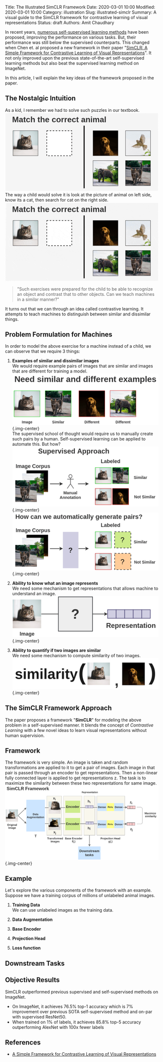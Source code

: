 Title: The Illustrated SimCLR Framework
Date: 2020-03-01 10:00
Modified: 2020-03-01 10:00
Category: illustration
Slug: illustrated-simclr
Summary: A visual guide to the SimCLR framework for contrastive learning of visual representations
Status: draft
Authors: Amit Chaudhary

In recent years, [numerous self-supervised learning methods](https://amitness.com/2020/02/illustrated-self-supervised-learning/) have been proposed, improving the performance on various tasks. But, their performance was still below the supervised counterparts. This changed when Chen et. al proposed a new framework in their paper "[SimCLR: A Simple Framework for Contrastive Learning of Visual Representations](https://arxiv.org/abs/2002.05709)". It not only improved upon the previous state-of-the-art self-supervised learning methods but also beat the supervised learning method on ImageNet.

In this article, I will explain the key ideas of the framework proposed in the paper.

## The Nostalgic Intuition
As a kid, I remember we had to solve such puzzles in our textbook.  
![](/images/contrastive-find-a-pair.png)  
The way a child would solve it is look at the picture of animal on left side, know its a cat, then search for cat on the right side.  
![](/images/contrastive-puzzle.gif)  
> "Such exercises were prepared for the child to be able to recognize an object and contrast that to other objects. Can we teach machines in a similar manner?"

It turns out that we can through an idea called contrastive learning. It attempts to teach machines to distinguish between similar and dissimilar things.

## Problem Formulation for Machines
In order to model the above exercise for a machine instead of a child, we can observe that we require 3 things:  

1. **Examples of similar and dissimilar images**   
We would require example pairs of images that are similar and images that are different for training a model.  
![](/images/contrastive-need-one.png){.img-center}  
The supervised school of thought would require us to manually create such pairs by a human. Self-supervised learning can be applied to automate this. But how?
![](/images/contrastive-supervised-approach.png){.img-center}  
![](/images/contrastive-self-supervised-approach.png){.img-center}  

2. **Ability to know what an image represents**  
We need some mechanism to get representations that allows machine to understand an image.
![](/images/image-representation.png){.img-center}

3. **Ability to quantify if two images are similar**  
We need some mechanism to compute similarity of two images. 
![](/images/image-similarity.png){.img-center}

## The SimCLR Framework Approach

The paper proposes a framework "**SimCLR**" for modeling the above problem in a self-supervised manner. It blends the concept of *Contrastive Learning* with a few novel ideas to learn visual representations without human supervision. 

## Framework
The framework is very simple. An image is taken and random transformations are applied to it to get a pair of images. Each image in that pair is passed through an encoder to get representations. Then a non-linear fully connected layer is applied to get representations z. The task is to maximize the similarity between these two representations for same image.
![](/images/simclr-general-architecture.png){.img-center}


## Example
Let's explore the various components of the framework with an example. Suppose we have a training corpus of millions of unlabeled animal images.

1. **Training Data**  
We can use unlabeled images as the training data.

2. **Data Augmentation**  
3. **Base Encoder**  
4. **Projection Head**  
5. **Loss function**  

## Downstream Tasks


## Objective Results
SimCLR outperformed previous supervised and self-supervised methods on ImageNet.  

- On ImageNet, it achieves 76.5% top-1 accuracy which is 7% improvement over previous SOTA self-supervised method and on-par with supervised ResNet50.  
- When trained on 1% of labels, it achieves 85.8% top-5 accuracy outperforming AlexNet with 100x fewer labels

## References
- [A Simple Framework for Contrastive Learning of Visual Representations](https://arxiv.org/abs/2002.05709)